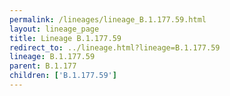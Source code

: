 ```yaml
---
permalink: /lineages/lineage_B.1.177.59.html
layout: lineage_page
title: Lineage B.1.177.59
redirect_to: ../lineage.html?lineage=B.1.177.59
lineage: B.1.177.59
parent: B.1.177
children: ['B.1.177.59']
---
```

